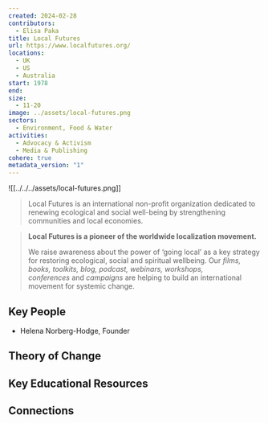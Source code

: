 ```yaml
---
created: 2024-02-28
contributors:
  - Elisa Paka
title: Local Futures
url: https://www.localfutures.org/
locations:
  - UK
  - US
  - Australia
start: 1978
end: 
size:
  - 11-20
image: ../assets/local-futures.png
sectors:
  - Environment, Food & Water
activities:
  - Advocacy & Activism
  - Media & Publishing
cohere: true
metadata_version: "1"
---
```


![[../../../assets/local-futures.png]]

> Local Futures is an international non-profit organization dedicated to renewing ecological and social well-being by strengthening communities and local economies.

> **Local Futures is a pioneer of the worldwide localization movement.**
> 
> We raise awareness about the power of ‘going local’ as a key strategy for restoring ecological, social and spiritual wellbeing. Our _films, books, toolkits, blog, podcast, webinars, workshops, conferences_ and _campaigns_ are helping to build an international movement for systemic change.

## Key People

- Helena Norberg-Hodge, Founder

## Theory of Change

## Key Educational Resources

## Connections










